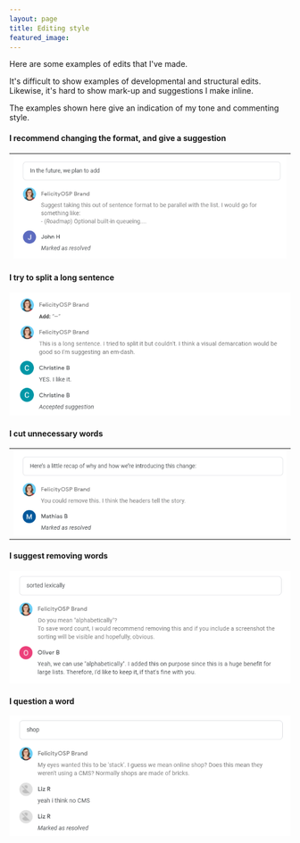 ```yaml
---
layout: page
title: Editing style
featured_image: 
---
```


Here are some examples of edits that I've made. 

It's difficult to show examples of developmental and structural edits. Likewise, it's hard to show mark-up and suggestions I make inline. 

The examples shown here give an indication of my tone and commenting style.

#### I recommend changing the format, and give a suggestion

| <img src="/assets/images/JH.png"/> |
| ------- |

#### I try to split a long sentence

<kbd>
<img src="/assets/images/CB.png"/></img>
</kbd>

#### I cut unnecessary words

<table><tr><td>
    <img src="/assets/images/MB.png"/>
</td></tr></table>

#### I suggest removing words

<kbd>
<img src="/assets/images/OB.png"/>
</kbd>  

#### I question a word

<kbd>
<img src="/assets/images/LZ.png"/>
</kbd>

